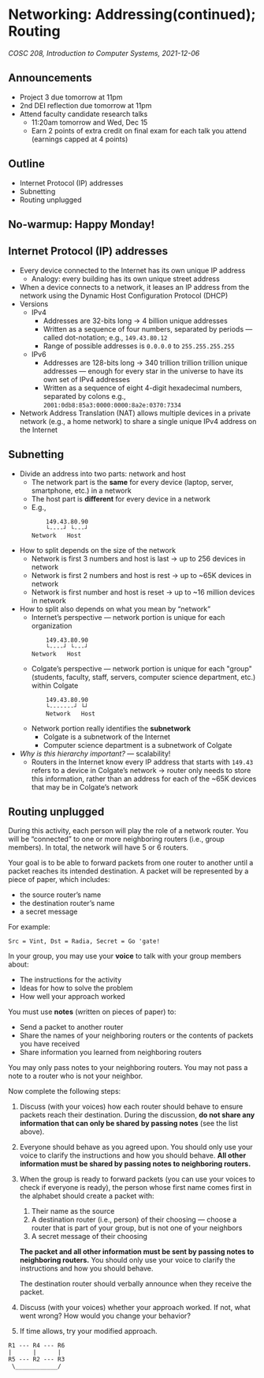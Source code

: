 # Networking: Addressing(continued); Routing
_COSC 208, Introduction to Computer Systems, 2021-12-06_

## Announcements
* Project 3 due tomorrow at 11pm
* 2nd DEI reflection due tomorrow at 11pm
* Attend faculty candidate research talks
    * 11:20am tomorrow and Wed, Dec 15
    * Earn 2 points of extra credit on final exam for each talk you attend (earnings capped at 4 points)

## Outline
* Internet Protocol (IP) addresses
* Subnetting
* Routing unplugged

## No-warmup: Happy Monday!

## Internet Protocol (IP) addresses
* Every device connected to the Internet has its own unique IP address
    * Analogy: every building has its own unique street address
* When a device connects to a network, it leases an IP address from the network using the Dynamic Host Configuration Protocol (DHCP)
* Versions
    * IPv4
        * Addresses are 32-bits long → 4 billion unique addresses
        * Written as a sequence of four numbers, separated by periods — called dot-notation; e.g., `149.43.80.12`
        * Range of possible addresses is `0.0.0.0` to `255.255.255.255`
    * IPv6
        * Addresses are 128-bits long → 340 trillion trillion trillion unique addresses — enough for every star in the universe to have its own set of IPv4 addresses
        * Written as a sequence of eight 4-digit hexadecimal numbers, separated by colons
        e.g., `2001:0db8:85a3:0000:0000:8a2e:0370:7334`
* Network Address Translation (NAT) allows multiple devices in a private network (e.g., a home network) to share a single unique IPv4 address on the Internet

## Subnetting
* Divide an address into two parts: network and host
    * The network part is the **same** for every device (laptop, server, smartphone, etc.) in a network
    * The host part is **different** for every device in a network
    *  E.g., 
        ```
            149.43.80.90
            └----┘ └---┘
        Network   Host
        ```
* How to split depends on the size of the network
    * Network is first 3 numbers and host is last → up to 256 devices in network
    * Network is first 2 numbers and host is rest → up to ~65K devices in network
    * Network is first number and host is reset → up to ~16 million devices in network
* How to split also depends on what you mean by “network”
    * Internet’s perspective — network portion is unique for each organization
        ```
            149.43.80.90
            └----┘ └---┘
        Network   Host
        ```
    * Colgate’s perspective — network portion is unique for each "group" (students, faculty, staff, servers, computer science department, etc.) within Colgate
        ```
            149.43.80.90
            └-------┘ └┘
            Network   Host
        ```
    * Network portion really identifies the **subnetwork**
        * Colgate is a subnetwork of the Internet
        * Computer science department is a subnetwork of Colgate
* _Why is this hierarchy important?_ — scalability!
    * Routers in the Internet know every IP address that starts with `149.43` refers to a device in Colgate’s network → router only needs to store this information, rather than an address for each of the ~65K devices that may be in Colgate’s network

## Routing unplugged
During this activity, each person will play the role of a network router. You will be “connected” to one or more neighboring routers (i.e., group members). In total, the network will have 5 or 6 routers. 

Your goal is to be able to forward packets from one router to another until a packet reaches its intended destination. A packet will be represented by a piece of paper, which includes: 
* the source router’s name
* the destination router’s name
* a secret message

For example: 
```
Src = Vint, Dst = Radia, Secret = Go 'gate!
```

In your group, you may use your **voice** to talk with your group members about:
* The instructions for the activity
* Ideas for how to solve the problem
* How well your approach worked

You must use **notes** (written on pieces of paper) to:
* Send a packet to another router
* Share the names of your neighboring routers or the contents of packets you have received
* Share information you learned from neighboring routers

You may only pass notes to your neighboring routers. You may not pass a note to a router who is not your neighbor.

Now complete the following steps:
1. Discuss (with your voices) how each router should behave to ensure packets reach their destination. During the discussion, **do not share any information that can only be shared by passing notes** (see the list above).
2. Everyone should behave as you agreed upon. You should only use your voice to clarify the instructions and how you should behave. **All other information must be shared by passing notes to neighboring routers.**
3. When the group is ready to forward packets (you can use your voices to check if everyone is ready), the person whose first name comes first in the alphabet should create a packet with:
    1. Their name as the source 
    2. A destination router (i.e., person) of their choosing — choose a router that is part of your group, but is not one of your neighbors
    3. A secret message of their choosing

    **The packet and all other information must be sent by passing notes to neighboring routers.** You should only use your voice to clarify the instructions and how you should behave.

    The destination router should verbally announce when they receive the packet.

4. Discuss (with your voices) whether your approach worked. If not, what went wrong? How would you change your behavior?
5. If time allows, try your modified approach.

```
R1 --- R4 --- R6
|      |      |
R5 --- R2 --- R3
 \____________/
```